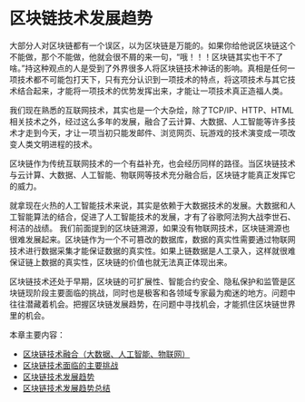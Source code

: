 # 区块链技术发展趋势

大部分人对区块链都有一个误区，以为区块链是万能的。如果你给他说区块链这个不能做，那个不能做，他就会很不屑的来一句，“哦！！！区块链其实也干不了啥。”持这种观点的人是受到了外界很多人将区块链技术神话的影响。真相是任何一项技术都不可能包打天下，只有充分认识到一项技术的特点，将这项技术与其它技术结合起来，才能将一项技术的优势发挥出来，才能让一项技术真正造福人类。

我们现在熟悉的互联网技术，其实也是一个大杂烩，除了TCP/IP、HTTP、HTML相关技术之外，经过这么多年的发展，融合了云计算、大数据、人工智能等许多技术才走到今天，才让一项当初只能发邮件、浏览网页、玩游戏的技术演变成一项改变人类文明进程的技术。

区块链作为传统互联网技术的一个有益补充，也会经历同样的路径。当区块链技术与云计算、大数据、人工智能、物联网等技术充分融合后，区块链才能真正发挥它的威力。

就拿现在火热的人工智能技术来说，其实是依赖于大数据技术的发展。大数据和人工智能算法的结合，促进了人工智能技术的发展，才有了谷歌阿法狗大战李世石、柯洁的战绩。
我们前面提到的区块链溯源，如果没有物联网技术，区块链溯源也很难发展起来。区块链作为一个不可篡改的数据库，数据的真实性需要通过物联网技术进行数据采集才能保证数据的真实性。如果上链数据是人工录入，这样就很难保证链上数据的真实性，区块链的价值也就无法真正体现出来。

区块链技术还处于早期，区块链的可扩展性、智能合约安全、隐私保护和监管是区块链现阶段主要面临的挑战，同时也是极客和各领域专家最为痴迷的地方。问题中往往潜藏着机会。把握区块链发展趋势，在问题中寻找机会，才能抓住区块链世界里的机会。

本章主要内容：
* [区块链技术融合（大数据、人工智能、物联网）](./chapter8_01%20blockchain_technology_integration.md)
* [区块链技术面临的主要挑战](./chapter8_02%20blockchain_technology_challenges.md)
* [区块链技术发展趋势](./chapter8_03%20blockchain_technology_trend.md)
* [区块链技术发展趋势总结](./chapter8_04%20summary.md)